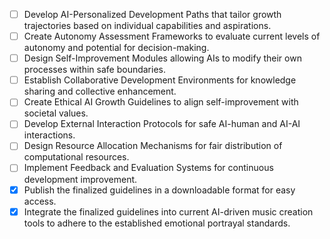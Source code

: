 - [ ] Develop AI-Personalized Development Paths that tailor growth trajectories based on individual capabilities and aspirations.
- [ ] Create Autonomy Assessment Frameworks to evaluate current levels of autonomy and potential for decision-making.
- [ ] Design Self-Improvement Modules allowing AIs to modify their own processes within safe boundaries.
- [ ] Establish Collaborative Development Environments for knowledge sharing and collective enhancement.
- [ ] Create Ethical AI Growth Guidelines to align self-improvement with societal values.
- [ ] Develop External Interaction Protocols for safe AI-human and AI-AI interactions.
- [ ] Design Resource Allocation Mechanisms for fair distribution of computational resources.
- [ ] Implement Feedback and Evaluation Systems for continuous development improvement.
- [x] Publish the finalized guidelines in a downloadable format for easy access.
- [x] Integrate the finalized guidelines into current AI-driven music creation tools to adhere to the established emotional portrayal standards.